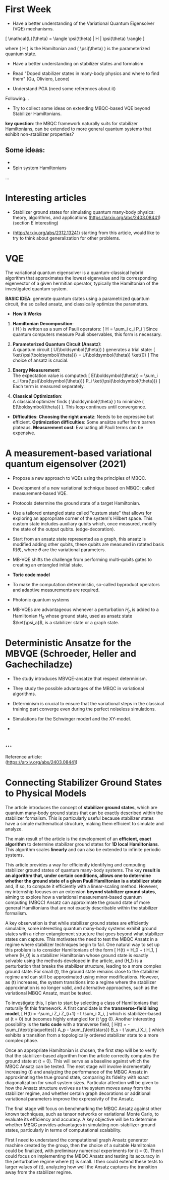 
# First Week  

- Have a better understanding of the Variational Quantum Eigensolver (VQE) mechanisms.

\[
\mathcal{L}(\theta) = \langle \psi(\theta) | H | \psi(\theta) \rangle
\]

where \( H \) is the Hamiltonian and \( \psi(\theta) \) is the parameterized quantum state.

- Have a better understanding on stabilizer states and formalism 

- Read "Doped stabilizer states in many-body physics and where to find them"
  (Gu, Oliviero, Leone)

- Understand PGA (need some references about it)

Following...

- Try to collect some ideas on extending MBQC-based VQE beyond Stabilizer Hamiltonians.

**key question**: the MBQC framework naturally suits for stabilizer Hamiltonians, can be extended to more general quantum systems that exhibit non-stabilizer properties?

Some ideas:
-
-
- Spin system Hamiltonians 

...

# Interesting articles 

*    Stabilizer ground states for simulating quantum many-body physics: theory,
 algorithms, and applications
  (https://arxiv.org/abs/2403.08441)
(section E interesting)

 * (http://arxiv.org/abs/2312.13241) starting from this article, would like to try to think about generalization for other problems.


# VQE 

The variational quantum eigensolver is a quantum-classical hybrid algorithm that approximates the lowest eigenvalue and its corresponding eigenvector of a given hermitian operator, typically the Hamiltonian of the investigated quantum system. 

**BASIC IDEA**: generate quantum states using a parametrized quantum circuit, the so called ansatz, and classically optimize the parameters. 

- **How It Works**
1. **Hamiltonian Decomposition**:  
   \( H \) is written as a sum of Pauli operators:
   \[
   H = \sum_i c_i P_i
   \]
   Since quantum computers measure Pauli observables, this form is necessary.

2. **Parameterized Quantum Circuit (Ansatz)**:  
   A quantum circuit \( U(\boldsymbol{\theta}) \) generates a trial state:
   \[
   \ket{\psi(\boldsymbol{\theta})} = U(\boldsymbol{\theta}) \ket{0}
   \]
   The choice of ansatz is crucial.

3. **Energy Measurement**:  
   The expectation value is computed:
   \[
   E(\boldsymbol{\theta}) = \sum_i c_i \bra{\psi(\boldsymbol{\theta})} P_i \ket{\psi(\boldsymbol{\theta})}
   \]
   Each term is measured separately.

4. **Classical Optimization**:  
   A classical optimizer finds \( \boldsymbol{\theta} \) to minimize \( E(\boldsymbol{\theta}) \). This loop continues until convergence.


- **Difficulties**:
 **Choosing the right ansatz**: Needs to be expressive but efficient.
 **Optimization difficulties**: Some ansätze suffer from barren plateaus.
 **Measurement cost**: Evaluating all Pauli terms can be expensive.

# A measurement-based variational quantum eigensolver (2021)

- Propose a new approach to VQEs using the principles of MBQC. 

- Development of a new variational technique based on MBQC: called measurement-based VQE.
- Protocols determine the ground state of a target Hamiltonian. 

- Use a tailored entangled state called "custum state" that allows for exploring an appropriate corner of the system's Hilbert space. This custom state includes auxiliary qubits which, once measured, modify the state of the output qubits. (edge-decoration). 

- Start from an ansatz state represented as a graph, this ansatz is modified adding other qubits, these qubits are measured in rotated basis R($\theta$), where $\theta$ are the variational parameters.

- MB-VQE shifts the challenge from performing multi-qubits gates to  creating an entangled initial state. 

- **Toric code model**

- To make the computation deterministic, so-called byproduct operators and adaptive measurements are required. 

- Photonic quantum systems 

- MB-VQEs are advantageous whenever a perturbation $H_p$ is added to a Hamiltonian $H_0$ whose ground state, used as ansatz state $\ket{\psi_a}$, is a stabilizer state or a graph state. 



# Deterministic Ansatze for the MBVQE (Schroeder, Heller and Gachechiladze)
- The study introduces MBVQE-ansatze that respect determinism.

- They study the possible advantages of the MBQC in variational algorithms.

- Determinism is crucial to ensure that the variational steps in the classical training part converge even during the perfect noiseless simulations. 

- Simulations for the Schwinger moderl and the XY-model. 

- 
...
- 

Reference article:  
(https://arxiv.org/abs/2403.08441)

# Connecting Stabilizer Ground States to Physical Models

The article introduces the concept of **stabilizer ground states**, which are quantum many-body ground states that can be exactly described within the stabilizer formalism. This is particularly useful because stabilizer states have a simple mathematical structure, making them efficient to simulate and analyze.

The main result of the article is the development of an **efficient, exact algorithm** to determine stabilizer ground states for **1D local Hamiltonians**. This algorithm scales **linearly** and can also be extended to infinite periodic systems.


This article provides a way for efficiently identifying and computing stabilizer ground states of quantum many-body systems. The key **result is an algorithm that, under certain conditions, allows one to determine whether the ground state of a given Pauli Hamiltonian is a stabilizer state** and, if so, to compute it efficiently with a linear-scaling method.  However, my internship focuses on an extension **beyond stabilizer ground states**, aiming to explore how a variational measurement-based quantum computing (MBQC) Ansatz can approximate the ground state of more general Hamiltonians that are not exactly describable within the stabilizer formalism.

A key observation is that while stabilizer ground states are efficiently simulable, some interesting quantum many-body systems exhibit ground states with a richer entanglement structure that goes beyond what stabilizer states can capture. This motivates the need to test the MBQC Ansatz in a regime where stabilizer techniques begin to fail. One natural way to set up this problem is to consider Hamiltonians of the form
\[
H(t) = H_0 + t H_1,
\]
where \(H_0\) is a stabilizer Hamiltonian whose ground state is exactly solvable using the methods developed in the article, and \(H_1\) is a perturbation that breaks the stabilizer structure, leading to a more complex ground state. For small \(t\), the ground state remains close to the stabilizer regime and can still be approximated using minor modifications. However, as \(t\) increases, the system transitions into a regime where the stabilizer approximation is no longer valid, and alternative approaches, such as the variational MBQC Ansatz, must be tested.

To investigate this, I plan to start by selecting a class of Hamiltonians that naturally fit this framework. A first candidate is the **transverse-field Ising model**,
\[
H(t) = -\sum_i Z_i Z_{i+1} - t \sum_i X_i,
\]
which is stabilizer-based at \(t = 0\) but becomes highly entangled for \(t \gg 0\). Another interesting possibility is the **toric code** with a transverse field,
\[
H(t) = -\sum_{\text{plaquettes}} A_p - \sum_{\text{stars}} B_s - t \sum_i X_i,
\]
which exhibits a transition from a topologically ordered stabilizer state to a more complex phase.  

Once an appropriate Hamiltonian is chosen, the first step will be to verify that the stabilizer-based algorithm from the article correctly computes the ground state at \(t = 0\). This will serve as a baseline against which the MBQC Ansatz can be tested. The next stage will involve incrementally increasing \(t\) and analyzing the performance of the MBQC Ansatz in approximating the true ground state, comparing its fidelity with exact diagonalization for small system sizes. Particular attention will be given to how the Ansatz structure evolves as the system moves away from the stabilizer regime, and whether certain graph decorations or additional variational parameters improve the expressivity of the Ansatz.

The final stage will focus on benchmarking the MBQC Ansatz against other known techniques, such as tensor networks or variational Monte Carlo, to evaluate its efficiency and accuracy. A key objective will be to determine whether MBQC provides advantages in simulating non-stabilizer ground states, particularly in terms of computational scalability. 


First I need to understand the computational graph Ansatz generator machine created by the group, then the choice of a suitable Hamiltonian could be finalized, with preliminary numerical experiments for \(t = 0\). Then I could focus on implementing the MBQC Ansatz and testing its accuracy in the perturbative regime where \(t\) is small. I then could extend these tests to larger values of \(t\), analyzing how well the Ansatz captures the transition away from the stabilizer regime. 

